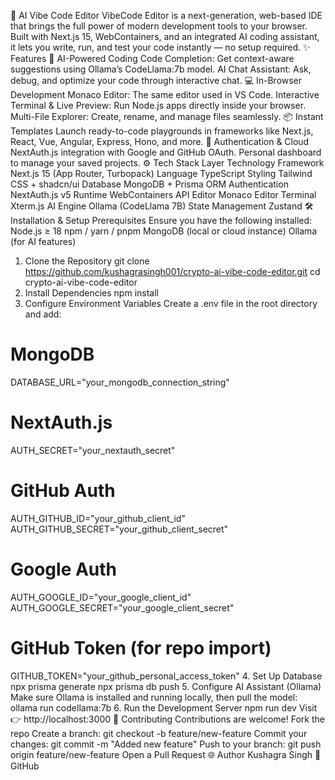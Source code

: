 🚀 AI Vibe Code Editor
VibeCode Editor is a next-generation, web-based IDE that brings the full power of modern development tools to your browser.
Built with Next.js 15, WebContainers, and an integrated AI coding assistant, it lets you write, run, and test your code instantly — no setup required.
✨ Features
🧠 AI-Powered Coding
Code Completion: Get context-aware suggestions using Ollama’s CodeLlama:7b model.
AI Chat Assistant: Ask, debug, and optimize your code through interactive chat.
💻 In-Browser Development
Monaco Editor: The same editor used in VS Code.
Interactive Terminal & Live Preview: Run Node.js apps directly inside your browser.
Multi-File Explorer: Create, rename, and manage files seamlessly.
📦 Instant Templates
Launch ready-to-code playgrounds in frameworks like Next.js, React, Vue, Angular, Express, Hono, and more.
🔐 Authentication & Cloud
NextAuth.js integration with Google and GitHub OAuth.
Personal dashboard to manage your saved projects.
⚙️ Tech Stack
Layer	Technology
Framework	Next.js 15 (App Router, Turbopack)
Language	TypeScript
Styling	Tailwind CSS + shadcn/ui
Database	MongoDB + Prisma ORM
Authentication	NextAuth.js v5
Runtime	WebContainers API
Editor	Monaco Editor
Terminal	Xterm.js
AI Engine	Ollama (CodeLlama 7B)
State Management	Zustand
🛠️ Installation & Setup
Prerequisites
Ensure you have the following installed:
Node.js ≥ 18
npm / yarn / pnpm
MongoDB (local or cloud instance)
Ollama (for AI features)
1. Clone the Repository
git clone https://github.com/kushagrasingh001/crypto-ai-vibe-code-editor.git
cd crypto-ai-vibe-code-editor
2. Install Dependencies
npm install
3. Configure Environment Variables
Create a .env file in the root directory and add:
# MongoDB
DATABASE_URL="your_mongodb_connection_string"

# NextAuth.js
AUTH_SECRET="your_nextauth_secret"

# GitHub Auth
AUTH_GITHUB_ID="your_github_client_id"
AUTH_GITHUB_SECRET="your_github_client_secret"

# Google Auth
AUTH_GOOGLE_ID="your_google_client_id"
AUTH_GOOGLE_SECRET="your_google_client_secret"

# GitHub Token (for repo import)
GITHUB_TOKEN="your_github_personal_access_token"
4. Set Up Database
npx prisma generate
npx prisma db push
5. Configure AI Assistant (Ollama)
Make sure Ollama is installed and running locally, then pull the model:
ollama run codellama:7b
6. Run the Development Server
npm run dev
Visit 👉 http://localhost:3000
💬 Contributing
Contributions are welcome!
Fork the repo
Create a branch: git checkout -b feature/new-feature
Commit your changes: git commit -m "Added new feature"
Push to your branch: git push origin feature/new-feature
Open a Pull Request
🌐 Author
Kushagra Singh
💼 GitHub
